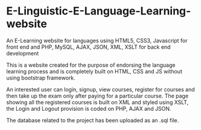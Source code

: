 # E-Linguistic-E-Language-Learning-website
An E-Learning website for languages using HTML5, CSS3, Javascript for front end and PHP, MySQL, AJAX, JSON, XML, XSLT for back end development

This is a website created for the purpose of endorsing the language learning process and is completely built on HTML, CSS and JS without using bootstrap framework.

An interested user can login, signup, view courses, register for courses and then take up the exam only after paying for a particular course.
The page showing all the registered courses is built on XML and styled using XSLT, the Login and Logout provision is coded on PHP, AJAX and JSON.

The database related to the project has been uploaded as an .sql file.
